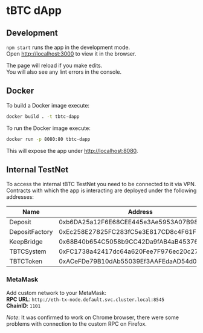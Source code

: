 # tBTC dApp

## Development

`npm start` runs the app in the development mode.<br>
Open [http://localhost:3000](http://localhost:3000) to view it in the browser.

The page will reload if you make edits.<br>
You will also see any lint errors in the console.

## Docker

To build a Docker image execute:
```sh
docker build . -t tbtc-dapp
```

To run the Docker image execute:
```sh
docker run -p 8080:80 tbtc-dapp
```

This will expose the app under [http://localhost:8080](http://localhost:8080).

## Internal TestNet

To access the internal tBTC TestNet you need to be connected to it via VPN.
Contracts with which the app is interacting are deployed under the following
addresses:

| Name           | Address                                    |
| -------------- | ------------------------------------------ |
| Deposit        | 0xb6DA25a12F6E68CEE445e3Ae5953A07B9884A6a9 |
| DepositFactory | 0xEc258E27825FC283fC5e3E817CD8c4F61F6a6614 |
| KeepBridge     | 0x68B40b654C5058b9CC42Da9fAB4aB4537662b74D |
| TBTCSystem     | 0xFC1738a42417dc64a620Fee7F976ec20c27baF23 |
| TBTCToken      | 0xACeFDe79B10dAb55039Ef3AAFEdaAD54d0fd867E |

### MetaMask

Add custom network to your MetaMask:<br>
**RPC URL**: `http://eth-tx-node.default.svc.cluster.local:8545`<br>
**ChainID**: `1101`<br>

*Note*: It was confirmed to work on Chrome browser, there were some problems with
connection to the custom RPC on Firefox.
